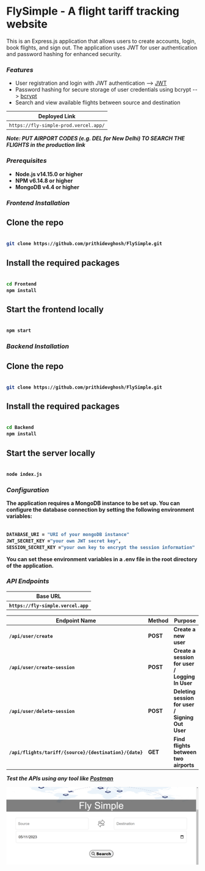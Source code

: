 <h1>FlySimple - A flight tariff tracking website</h1>

<p>This is an Express.js application that allows users to create accounts, login, book flights, and sign out. The application uses JWT for user authentication and password hashing for enhanced security.</p>

<h3><i>Features</i></h3>
<ul>
<li>User registration and login with JWT authentication --> <a href="https://jwt.io/">JWT</a></li>
<li>Password hashing for secure storage of user credentials using bcrypt --> <a href="https://www.npmjs.com/package/bcrypt">bcrypt</a></li>
<li>Search and view available flights between source and destination</li>
</ul>

|Deployed Link|
| --- |
|`https://fly-simple-prod.vercel.app/`|

<strong>*Note: PUT AIRPORT CODES (e.g. DEL for New Delhi) TO SEARCH THE FLIGHTS in the production link*

<h3><i>Prerequisites</i></h3>
<ul>
<li>Node.js v14.15.0 or higher</li>
<li>NPM v6.14.8 or higher</li>
<li>MongoDB v4.4 or higher</li>
</ul>

<h3><i>Frontend Installation</i></h3>

## Clone the repo
```bash

git clone https://github.com/prithidevghosh/FlySimple.git

```
## Install the required packages
```bash

cd Frontend
npm install

```

## Start the frontend locally
```bash

npm start

```

<h3><i>Backend Installation</i></h3>

## Clone the repo
```bash

git clone https://github.com/prithidevghosh/FlySimple.git

```
## Install the required packages
```bash

cd Backend
npm install

```

## Start the server locally
```bash

node index.js

```

<h3><i>Configuration</i></h3>

<p>The application requires a MongoDB instance to be set up. You can configure the database connection by setting the following environment variables:</p>

```bash

DATABASE_URI = "URI of your mongoDB instance"
JWT_SECRET_KEY ="your own JWT secret key",
SESSION_SECRET_KEY ="your own key to encrypt the session information"

```
<p>You can set these environment variables in a .env file in the root directory of the application.</p>

<h3><i>API Endpoints</i></h3>

|Base URL|
| --- |
|`https://fly-simple.vercel.app`|

| Endpoint Name | Method | Purpose |
| --- | --- | --- |
| `/api/user/create` | POST | Create a new user |
| `/api/user/create-session` | POST | Create a session for user / Logging In User |
| `/api/user/delete-session` | POST | Deleting session for user / Signing Out User |
| `/api/flights/tariff/{source}/{destination}/{date}` | GET | Find flights between two airports |

*Test the APIs using any tool like <a href="https://www.postman.com/">Postman</a>*


![Image](images/Home.png)
